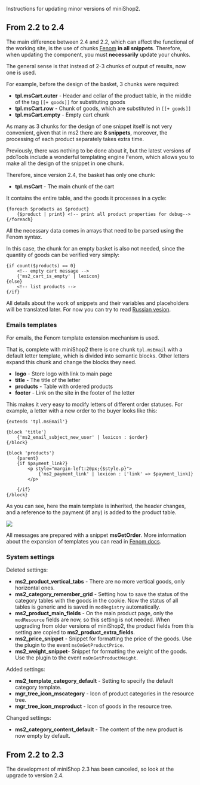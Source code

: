 Instructions for updating minor versions of miniShop2.

## From 2.2 to 2.4

The main difference between 2.4 and 2.2, which can affect the functional of the working site, is the use of chunks
[Fenom][1] **in all snippets**. Therefore, when updating the component, you must **necessarily** update your chunks.

The general sense is that instead of 2-3 chunks of output of results, now one is used.

For example, before the design of the basket, 3 chunks were required:

- **tpl.msCart.outer** - Header and cellar of the product table, in the middle of the tag `[[+ goods]]` for substituting goods
- **tpl.msCart.row** - Chunk of goods, which are substituted in `[[+ goods]]`
- **tpl.msCart.empty** - Empty cart chunk

As many as 3 chunks for the design of one snippet itself is not very convenient, given that in ms2 there are **8 snippets**,
moreover, the processing of each product separately takes extra time.

Previously, there was nothing to be done about it, but the latest versions of pdoTools include a wonderful templating engine Fenom,
which allows you to make all the design of the snippet in one chunk.

Therefore, since version 2.4, the basket has only one chunk:

- **tpl.msCart** - The main chunk of the cart

It contains the entire table, and the goods it processes in a cycle:

```fenom
{foreach $products as $product}
    {$product | print} <!-- print all product properties for debug-->
{/foreach}
```

All the necessary data comes in arrays that need to be parsed using the Fenom syntax.

In this case, the chunk for an empty basket is also not needed, since the quantity of goods can be verified very simply:

```fenom
{if count($products) == 0}
    <!-- empty cart message -->
    {'ms2_cart_is_empty' | lexicon}
{else}
    <!-- list products -->
{/if}
```

All details about the work of snippets and their variables and placeholders will be translated later.
For now you can try to read [Russian vesion][2].

### Emails templates

For emails, the Fenom template extension mechanism is used.

That is, complete with miniShop2 there is one chunk `tpl.msEmail` with a default letter template, which is divided into semantic blocks. Other letters expand this chunk and change the blocks they need.

- **logo** - Store logo with link to main page
- **title** - The title of the letter
- **products** - Table with ordered products
- **footer** - Link on the site in the footer of the letter

This makes it very easy to modify letters of different order statuses.
For example, a letter with a new order to the buyer looks like this:

```fenom
{extends 'tpl.msEmail'}

{block 'title'}
    {'ms2_email_subject_new_user' | lexicon : $order}
{/block}

{block 'products'}
    {parent}
    {if $payment_link?}
        <p style="margin-left:20px;{$style.p}">
            {'ms2_payment_link' | lexicon : ['link' => $payment_link]}
        </p>

    {/if}
{/block}
```
As you can see, here the main template is inherited, the header changes, and a reference to the payment (if any)
is added to the product table.

[![](https://file.modx.pro/files/7/a/c/7ac00ca1c44088260da560463c21025bs.jpg)](https://file.modx.pro/files/7/a/c/7ac00ca1c44088260da560463c21025b.png)

All messages are prepared with a snippet **msGetOrder**.
More information about the expansion of templates you can read in [Fenom docs][3].

### System settings

Deleted settings:

- **ms2_product_vertical_tabs** - There are no more vertical goods, only horizontal ones.
- **ms2_category_remember_grid** - Setting how to save the status of the category tables with the goods in the cookie.
Now the status of all tables is generic and is saved in `modRegistry` automatically.
- **ms2_product_main_fields** - On the main product page, only the `modResource` fields are now, so this setting is not needed.
When upgrading from older versions of miniShop2, the product fields from this setting are copied to **ms2_product_extra_fields**.
- **ms2_price_snippet** - Snippet for formatting the price of the goods. Use the plugin to the event `msOnGetProductPrice`.
- **ms2_weight_snippet**- Snippet for formatting the weight of the goods. Use the plugin to the event `msOnGetProductWeight`.

Added settings:

- **ms2_template_category_default** - Setting to specify the default category template.
- **mgr_tree_icon_mscategory** - Icon of product categories in the resource tree.
- **mgr_tree_icon_msproduct** - Icon of goods in the resource tree.

Changed settings:
- **ms2_category_content_default** - The content of the new product is now empty by default.

## From 2.2 to 2.3

The development of miniShop 2.3 has been canceled, so look at the upgrade to version 2.4.

[1]: /en/components/01_pdoTools/03_Parser.md
[2]: /components/minishop2/02_Сниппеты
[3]: https://github.com/fenom-template/fenom/blob/master/docs/en/tags/extends.md

